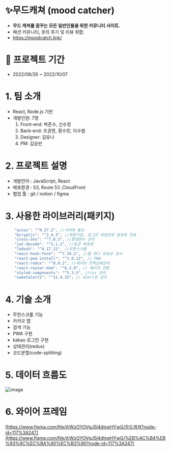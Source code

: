 # ✨무드캐쳐 (mood catcher)

- **무드 캐쳐를 꿈꾸는 모든 일반인들을 위한 커뮤니티 사이트.**
- 패션 커뮤니티, 옷의 후기 및 리뷰 취합.
- https://moodcatch.link/

# 📆 프로젝트 기간

- 2022/08/26 ~ 2022/10/07

# 1. 팀 소개

- React, Node.js 기반
- 개발인원: 7명
  1. Front-end: 박준수, 신수정
  2. Back-end: 조권영, 황수민, 이수범
  3. Designer: 김유나
  4. PM: 김승빈

# 2. 프로젝트 설명

- 개발언어 : JavaScript, React
- 배포환경 : S3, Route 53 ,CloudFront
- 협업 툴 : git / notion / figma

# 3. 사용한 라이브러리(패키지)

```jsx
    "axios": "^0.27.2", //서버와 통신
    "bcryptjs": "^2.4.3", //회원가입, 로그인 비밀번호 암호화 전송
    "cross-env": "^7.0.3", //환경변수 관리
    "jwt-decode": "^3.1.2", //토큰 복호화
    "lodash": "^4.17.21", //무한스크롤 
    "react-hook-form": "^7.34.2", //폼 태그 유효성 검사
    "react-pwa-install": "^1.0.12", // PWA
    "react-redux": "^8.0.2", //데이터 전역상태관리
    "react-router-dom": "^6.3.0", // 페이지 전환
    "styled-components": "^5.3.5", //css 관리
    "sweetalert2": "^11.4.33", // alert창 관리

```

# 4. 기술 소개

- 무한스크롤 기능
- 카카오 맵
- 검색 기능
- PWA 구현
- kakao 로그인 구현
- 상태관리(redux)
- 코드분할(code-splitting)

# 5. 데이터 흐름도

![image](https://user-images.githubusercontent.com/87622597/188310315-d59f7259-d564-4819-ab2c-4f7e7c5991cb.png)

# 6. 와이어 프레임

[https://www.figma.com/file/jtjWzOYOVgJ5I4dtneHYwG/무드캐쳐?node-id=117%3A247](https://www.figma.com/file/jtjWzOYOVgJ5I4dtneHYwG/%EB%AC%B4%EB%93%9C%EC%BA%90%EC%B3%90?node-id=117%3A247)
